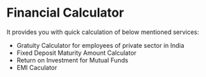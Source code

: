 # Financial Calculator
It provides you with quick calculation of below mentioned services:

* Gratuity Calculator for employees of private sector in India
* Fixed Deposit Maturity Amount Calculator
* Return on Investment for Mutual Funds
* EMI Caculator

